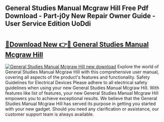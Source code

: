 ## General Studies Manual Mcgraw Hill Free Pdf Download - Part-j0y New Repair Owner Guide - User Service Edition UoDdi

# <h2><a href="http://bc54239.oget.top/?id=General+Studies+Manual+Mcgraw+Hill">🔗Download New 👉🔴 General Studies Manual Mcgraw Hill</a></h2>

[![General Studies Manual Mcgraw Hill new download](https://i.imgur.com/5g1atiW.png)](http://bc54239.oget.top/?id=General+Studies+Manual+Mcgraw+Hill)
Explore the world of General Studies Manual Mcgraw Hill with this comprehensive user manual, covering all aspects of the product's features and functionality. Safety Guidelines for Electrical Devices Please adhere to all electrical safety guidelines when using your new General Studies Manual Mcgraw Hill. With features like list of features, your new General Studies Manual Mcgraw Hill empowers you to achieve exceptional results. We believe that the General Studies Manual Mcgraw Hill has served its purpose in getting you started with your new gadget. Should you need any clarification or assistance, our customer support team is always available.
